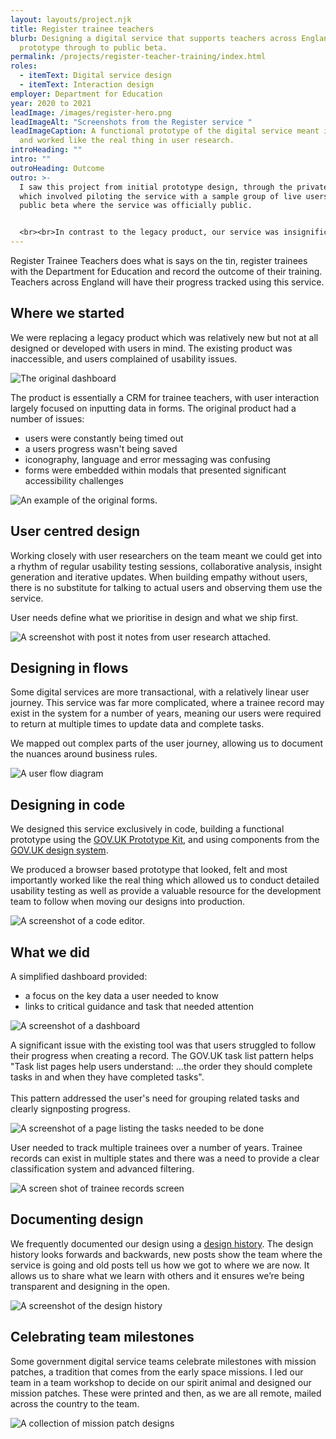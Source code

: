 ```yaml
---
layout: layouts/project.njk
title: Register trainee teachers
blurb: Designing a digital service that supports teachers across England from
  prototype through to public beta.
permalink: /projects/register-teacher-training/index.html
roles:
  - itemText: Digital service design
  - itemText: Interaction design
employer: Department for Education
year: 2020 to 2021
leadImage: /images/register-hero.png
leadImageAlt: "Screenshots from the Register service "
leadImageCaption: A functional prototype of the digital service meant it felt
  and worked like the real thing in user research.
introHeading: ""
intro: ""
outroHeading: Outcome
outro: >-
  I saw this project from initial prototype design, through the private beta
  which involved piloting the service with a sample group of live users to
  public beta where the service was officially public. 


  <br><br>In contrast to the legacy product, our service was insignificantly more usable and accessible. A metric we used to measure success was time to create a record. In the original product a record would take up to 20 minutes to create while we observed first time users creating records in 6-7 minutes.
---
```

Register Trainee Teachers does what is says on the tin, register trainees with the Department for Education and record the outcome of their training. Teachers across England will have their progress tracked using this service. 

## Where we started

We were replacing a legacy product which was relatively new but not at all designed or developed with users in mind. The existing product was inaccessible, and users complained of usability issues.

![The original dashboard](/images/dashboard-example.png "The dashboard or the original product we redesigned. Users struggled with the tasks they needed to complete..")

The product is essentially a CRM for trainee teachers, with user interaction largely focused on inputting data in forms. The original product had a number of issues:

* users were constantly being timed out
* a users progress wasn't being saved
* iconography, language and error messaging was confusing 
* forms were embedded within modals that presented significant accessibility challenges

![An example of the original forms.](/images/exit-information.png "There was no way to know how 'complete' a registration was nor what was left to complete.")

<!-- ## Co-design for the win

This project had two senior designers. A bit of a treat to be honest, with ongoing opportunity for peer feedback and someone always there to bounce ideas off who knew the project intimately. Seeking and giving feedback are both challenging things to do well, yet get easier with practice and allow for better design. 

Designing collaboratively can be a rewarding experience but requires the people involved to be low on ego, strong in communication and also vulnerable and open to feedback. -->

## User centred design

<!-- I've not experienced user centered design done as well as it is within government design teams. UCD is respected by stakeholders and forms the core principles of how products are designed. There is no single person responsible for UX on the team and its refreshing! Instead we recognise that user experience is everybody's responsibility.  -->

<!-- The core UCD team is made up of user researchers, content and interaction designers with front end developers often helping to complete the group responsible for *UX,* and by sharing it we remove unintentional bias and bring our own individual experiences and knowledge to the product. -->

Working closely with user researchers on the team meant we could get into a rhythm of regular usability testing sessions, collaborative analysis, insight generation and iterative updates. When building empathy without users, there is no substitute for talking to actual users and observing them use the service. 

User needs define what we prioritise in design and what we ship first.

![A screenshot with post it notes from user research attached.](/images/ucd.png "UX is a team sport! After rounds of usability testing the UCD team analysed research data together, ensuring we all have a common understanding of the data and next steps.  ")

## Designing in flows

Some digital services are more transactional, with a relatively linear user journey. This service was far more complicated, where a trainee record may exist in the system for a number of years, meaning our users were required to return at multiple times to update data and complete tasks.

We mapped out complex parts of the user journey, allowing us to document the nuances around business rules.

![A user flow diagram](/images/flows.jpeg  "User flows were created to map complex processes and communicate business rules to the team before any visual design was done.")

## Designing in code

We designed this service exclusively in code, building a functional prototype using the [GOV.UK Prototype Kit](https://govuk-prototype-kit.herokuapp.com/docs), and using components from the [GOV.UK design system](https://design-system.service.gov.uk/). 

We produced a browser based prototype that looked, felt and most importantly worked like the real thing which allowed us to conduct detailed usability testing as well as provide a valuable resource for the development team to follow when moving our designs into production. 

![A screenshot of a code editor.](/images/code.png "The service was designed with HTML, CSS, Nunjucks and Express JS with not a Figma art-board in sight.")

## What we did

A simplified dashboard provided:

* a focus on the key data a user needed to know 
* links to critical guidance and task that needed attention

![A screenshot of a dashboard](/images/localhost_3000_home-10-.png "A caption goes here")

A significant issue with the existing tool was that users struggled to follow their progress when creating a record. The GOV.UK task list pattern helps "Task list pages help users understand: ...the order they should complete tasks in and when they have completed tasks".\
\
This pattern addressed the user's need for grouping related tasks and clearly signposting progress.

![A screenshot of a page listing the tasks needed to be done](/images/localhost_3000_new-record_overview-1-.png "We ensured it was clear to users which tasks they’ve completed and which still need their attention.")

User needed to track multiple trainees over a number of years. Trainee records can exist in multiple states and there was a need to provide a clear classification system and advanced filtering.

![A screen shot of trainee records screen](/images/filters.png "Advanced filtering allowed our users to maintain large numbers of trainees in various states.")

## Documenting design

We frequently documented our design using a [design history](https://bat-design-history.netlify.app/register-trainee-teachers/). The design history looks forwards and backwards, new posts show the team where the service is going and old posts tell us how we got to where we are now. It allows us to share what we learn with others and it ensures we’re being transparent and designing in the open.

![A screenshot of the design history](/images/bat-design-history.netlify.app_register-trainee-teachers_recording-training-outcomes-iteration-2_.png "The task reminds me that writing is hard and objectively documenting your own work is REALLY hard but it's worth it.")

## Celebrating team milestones

Some government digital service teams celebrate milestones with mission patches, a tradition that comes from the early space missions. I led our team in a team workshop to decide on our spirit animal and designed our mission patches. These were printed and then, as we are all remote, mailed across the country to the team. 

![A collection of mission patch designs](/images/mission-patches.png "A collection of mission patches I designed while working on the team. Each one represents a team achievement.. ")